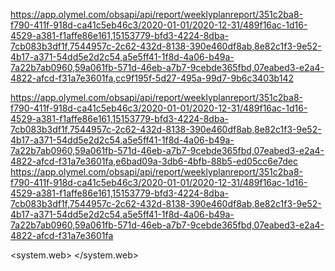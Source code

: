 https://app.olymel.com/obsapi/api/report/weeklyplanreport/351c2ba8-f790-411f-918d-ca41c5eb46c3/2020-01-01/2020-12-31/489f16ac-1d16-4529-a381-f1affe86e161,15153779-bfd3-4224-8dba-7cb083b3df1f,7544957c-2c62-432d-8138-390e460df8ab,8e82c1f3-9e52-4b17-a371-54dd5e2d2c54,a5e5ff41-1f8d-4a06-b49a-7a22b7ab0960,59a061fb-571d-46eb-a7b7-9cebde365fbd,07eabed3-e2a4-4822-afcd-f31a7e3601fa,cc9f195f-5d27-495a-99d7-9b6c3403b142


https://app.olymel.com/obsapi/api/report/weeklyplanreport/351c2ba8-f790-411f-918d-ca41c5eb46c3/2020-01-01/2020-12-31/489f16ac-1d16-4529-a381-f1affe86e161,15153779-bfd3-4224-8dba-7cb083b3df1f,7544957c-2c62-432d-8138-390e460df8ab,8e82c1f3-9e52-4b17-a371-54dd5e2d2c54,a5e5ff41-1f8d-4a06-b49a-7a22b7ab0960,59a061fb-571d-46eb-a7b7-9cebde365fbd,07eabed3-e2a4-4822-afcd-f31a7e3601fa,e6bad09a-3db6-4bfb-88b5-ed05cc6e7dec
https://app.olymel.com/obsapi/api/report/weeklyplanreport/351c2ba8-f790-411f-918d-ca41c5eb46c3/2020-01-01/2020-12-31/489f16ac-1d16-4529-a381-f1affe86e161,15153779-bfd3-4224-8dba-7cb083b3df1f,7544957c-2c62-432d-8138-390e460df8ab,8e82c1f3-9e52-4b17-a371-54dd5e2d2c54,a5e5ff41-1f8d-4a06-b49a-7a22b7ab0960,59a061fb-571d-46eb-a7b7-9cebde365fbd,07eabed3-e2a4-4822-afcd-f31a7e3601fa


  <system.web>
    <httpRuntime maxUrlLength="4000"/>
  </system.web>
